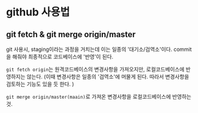 # github 사용법

## git fetch & git merge origin/master

git 사용시, staging이라는 과정을 거치는데 이는 일종의 '대기소/검역소'이다. commit을 해줘야 최종적으로 코드베이스에 '반영'이 된다. 

`git fetch origin`는 원격코드베이스의 변경사항을 가져오지만, 로컬코드베이스에 반영하지는 않는다. (이때 변경사항은 일종의 '검역소'에 머물게 된다. 따라서 변경사항을 검토하는 기능도 있을 듯 한다. )

`git merge origin/master(maain)`로 가져온 변경사항을 로컬코드베이스에 반영하는 것.

